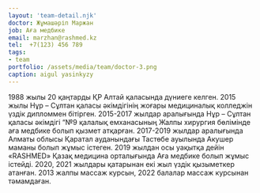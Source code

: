 ```yaml
---
layout: 'team-detail.njk'
doctor: Жұмашәріп Маржан
job: Аға медбике
email: marzhan@rashmed.kz
tel:  +7(123) 456 789
tags:
- team
portfolio: /assets/media/team/doctor-3.png
caption: aigul yasinkyzy
---
```

1988 жылы 20 қаңтарды ҚР Алтай қаласында дүниеге келген.
2015 жылы Нұр – Сұлтан қаласы әкімдігінің жоғары медициналық колледжін үздік дипломмен бітірген.
2015-2017 жылдар аралығында Нұр – Сұлтан қаласы әкімдігі “№9 қалалық емханасының Жалпы хирургия бөлімінде аға медбике болып қызмет атқарған.
2017-2019 жылдар аралығында Алматы облысы Қаратал ауданындағы Тастөбе ауылында Акушер маманы болып жұмыс істеген.
2019 жылдан осы уақытқа дейін «RASHMED» Қазақ медицина орталығында Аға  медбике болып жұмыс істейді.
2020, 2021 жылдары қатарынан екі жыл үздік қызыметкер атанған.
2013 жалпы массаж курсын, 2022 балалар массаж курсынан тәмамдаған.
